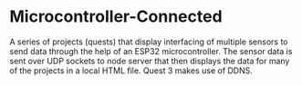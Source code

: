 # Microcontroller-Connected
A series of projects (quests) that display interfacing of multiple sensors to send data through the help of an ESP32 microcontroller. The sensor data is sent over UDP sockets to node server that then displays the data for many of the projects in a local HTML file. Quest 3 makes use of DDNS. 
